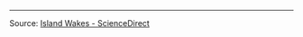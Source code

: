 



---
Source: [Island Wakes - ScienceDirect](https://www.sciencedirect.com/science/article/abs/pii/B9780124095489116148)
